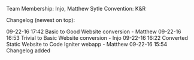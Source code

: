 Team Membership: Injo, Matthew
Sytle Convention: K&R

Changelog (newest on top):

09-22-16 17:42 Basic to Good Website conversion - Matthew
09-22-16 16:53 Trivial to Basic Website conversion - Injo
09-22-16 16:22 Converted Static Website to Code Igniter webapp - Matthew
09-22-16 15:54 Changelog added
